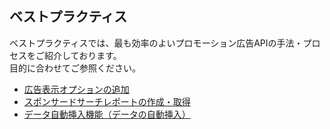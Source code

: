 ## ベストプラクティス
ベストプラクティスでは、最も効率のよいプロモーション広告APIの手法・プロセスをご紹介しております。<br>目的に合わせてご参照ください。  
* [広告表示オプションの追加](/docs/ja/bestpractice/addisplayoption.md)
* [スポンサードサーチレポートの作成・取得](/docs/ja/bestpractice/ss_report.md)
* [データ自動挿入機能（データの自動挿入）](/docs/ja/bestpractice/autoinsert_data.md)
